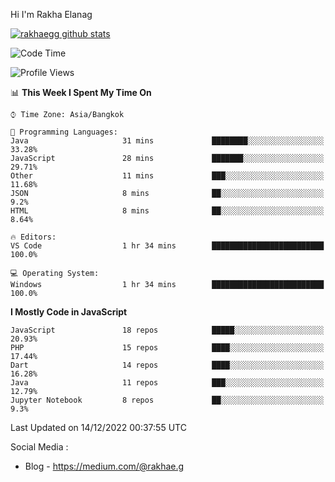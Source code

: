 Hi I'm Rakha Elanag


[![rakhaegg github stats](https://github-readme-stats.vercel.app/api?username=rakhaegg)](https://github.com/rakhaegg/rakhaegg)




<!--START_SECTION:waka-->
![Code Time](http://img.shields.io/badge/Code%20Time-1%2C091%20hrs%205%20mins-blue)

![Profile Views](http://img.shields.io/badge/Profile%20Views-0-blue)

📊 **This Week I Spent My Time On** 

```text
⌚︎ Time Zone: Asia/Bangkok

💬 Programming Languages: 
Java                     31 mins             ████████░░░░░░░░░░░░░░░░░   33.28% 
JavaScript               28 mins             ███████░░░░░░░░░░░░░░░░░░   29.71% 
Other                    11 mins             ███░░░░░░░░░░░░░░░░░░░░░░   11.68% 
JSON                     8 mins              ██░░░░░░░░░░░░░░░░░░░░░░░   9.2% 
HTML                     8 mins              ██░░░░░░░░░░░░░░░░░░░░░░░   8.64%

🔥 Editors: 
VS Code                  1 hr 34 mins        █████████████████████████   100.0%

💻 Operating System: 
Windows                  1 hr 34 mins        █████████████████████████   100.0%

```

**I Mostly Code in JavaScript** 

```text
JavaScript               18 repos            █████░░░░░░░░░░░░░░░░░░░░   20.93% 
PHP                      15 repos            ████░░░░░░░░░░░░░░░░░░░░░   17.44% 
Dart                     14 repos            ████░░░░░░░░░░░░░░░░░░░░░   16.28% 
Java                     11 repos            ███░░░░░░░░░░░░░░░░░░░░░░   12.79% 
Jupyter Notebook         8 repos             ██░░░░░░░░░░░░░░░░░░░░░░░   9.3%

```



 Last Updated on 14/12/2022 00:37:55 UTC
<!--END_SECTION:waka-->

Social Media : 
- Blog - https://medium.com/@rakhae.g
